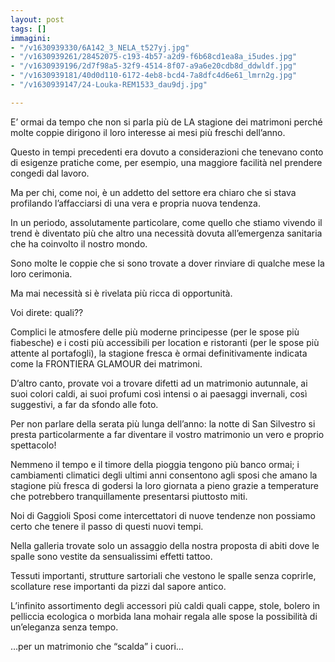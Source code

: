 ```yaml
---
layout: post
tags: []
immagini:
- "/v1630939330/6A142_3_NELA_t527yj.jpg"
- "/v1630939261/28452075-c193-4b57-a2d9-f6b68cd1ea8a_i5udes.jpg"
- "/v1630939196/2d7f98a5-32f9-4514-8f07-a9a6e20cdb8d_ddwldf.jpg"
- "/v1630939181/40d0d110-6172-4eb8-bcd4-7a8dfc4d6e61_lmrn2g.jpg"
- "/v1630939147/24-Louka-REM1533_dau9dj.jpg"

---
```

E’ ormai da tempo che non si parla più de LA stagione dei matrimoni perché molte coppie dirigono il loro interesse ai mesi più freschi dell’anno.

Questo in tempi precedenti era dovuto a considerazioni che tenevano conto di esigenze pratiche come, per esempio, una maggiore facilità nel prendere congedi dal lavoro.

Ma per chi, come noi, è un addetto del settore era chiaro che si stava profilando l’affacciarsi di una vera e propria nuova tendenza.

In un periodo, assolutamente particolare, come quello che stiamo vivendo il trend è diventato più che altro una necessità dovuta all’emergenza sanitaria che ha coinvolto il nostro mondo.

Sono molte le coppie che si sono trovate a dover rinviare di qualche mese la loro cerimonia.

Ma mai necessità si è rivelata più ricca di opportunità.

Voi direte: quali??

Complici le atmosfere delle più moderne principesse (per le spose più fiabesche) e i costi più accessibili per location e ristoranti (per le spose più attente al portafogli), la stagione fresca è ormai definitivamente indicata come la FRONTIERA GLAMOUR dei matrimoni.

D’altro canto, provate voi a trovare difetti ad un matrimonio autunnale, ai suoi colori caldi, ai suoi profumi così intensi o ai paesaggi invernali, così suggestivi, a far da sfondo alle foto.

Per non parlare della serata più lunga dell’anno: la notte di San Silvestro si presta particolarmente a far diventare il vostro matrimonio un vero e proprio spettacolo!

Nemmeno il tempo e il timore della pioggia tengono più banco ormai; i cambiamenti climatici degli ultimi anni consentono agli sposi che amano la stagione più fresca di godersi la loro giornata a pieno grazie a temperature che potrebbero tranquillamente presentarsi piuttosto miti.

Noi di Gaggioli Sposi come intercettatori di nuove tendenze non possiamo certo che tenere il passo di questi nuovi tempi.

Nella galleria trovate solo un assaggio della nostra proposta di abiti dove le spalle sono vestite da sensualissimi effetti tattoo.

Tessuti importanti, strutture sartoriali che vestono le spalle senza coprirle, scollature rese importanti da pizzi dal sapore antico.

L’infinito assortimento degli accessori più caldi quali cappe, stole, bolero in pelliccia ecologica o morbida lana mohair regala alle spose la possibilità di un’eleganza senza tempo.

…per un matrimonio che “scalda” i cuori…